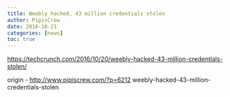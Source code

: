 ```yaml
---
title: Weebly hacked, 43 million credentials stolen
author: PipisCrew
date: 2016-10-21
categories: [news]
toc: true
---
```


https://techcrunch.com/2016/10/20/weebly-hacked-43-million-credentials-stolen/

origin - http://www.pipiscrew.com/?p=6212 weebly-hacked-43-million-credentials-stolen